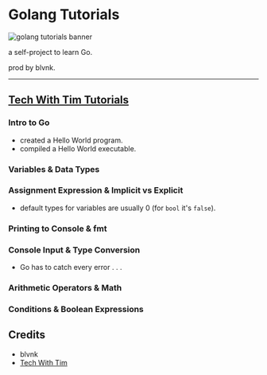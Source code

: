 # Golang Tutorials

![golang tutorials banner](https://imgur.com/bwDNJZq.png)

a self-project to learn Go.

prod by blvnk.

---

## [Tech With Tim Tutorials](https://www.youtube.com/playlist?list=PLzMcBGfZo4-mtY_SE3HuzQJzuj4VlUG0q)

### Intro to Go

- created a Hello World program.
- compiled a Hello World executable.

### Variables & Data Types

### Assignment Expression & Implicit vs Explicit

- default types for variables are usually 0 (for `bool` it's `false`).

### Printing to Console & fmt

### Console Input & Type Conversion

- Go has to catch every error . . .

### Arithmetic Operators & Math

### Conditions & Boolean Expressions
## Credits

- blvnk
- [Tech With Tim](https://www.youtube.com/channel/UC4JX40jDee_tINbkjycV4Sg)